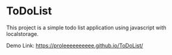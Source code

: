# ToDoList
This project is a simple todo list application using javascript with localstorage.

Demo Link: https://proleeeeeeeeee.github.io/ToDoList/
